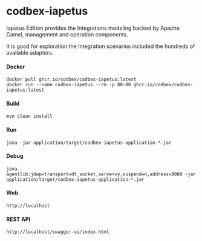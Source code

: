 # codbex-iapetus

Iapetus Edition provides the Integrations modeling backed by Apache Camel, management and operation components.

It is good for exploration the Integration scenarios included the hundreds of available adapters.

#### Docker

```
docker pull ghcr.io/codbex/codbex-iapetus:latest
docker run --name codbex-iapetus --rm -p 80:80 ghcr.io/codbex/codbex-iapetus:latest
```

#### Build

```
mvn clean install
```
	
#### Run

```
java -jar application/target/codbex-iapetus-application-*.jar
```

#### Debug

```
java -agentlib:jdwp=transport=dt_socket,server=y,suspend=n,address=8000 -jar application/target/codbex-iapetus-application-*.jar
```
	
#### Web

```
http://localhost
```

#### REST API

```
http://localhost/swagger-ui/index.html
```

